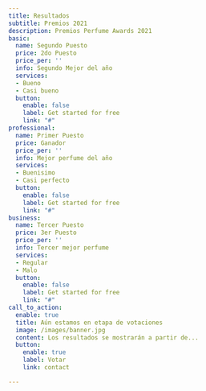 ```yaml
---
title: Resultados
subtitle: Premios 2021
description: Premios Perfume Awards 2021
basic:
  name: Segundo Puesto
  price: 2do Puesto
  price_per: ''
  info: Segundo Mejor del año
  services:
  - Bueno
  - Casi bueno
  button:
    enable: false
    label: Get started for free
    link: "#"
professional:
  name: Primer Puesto
  price: Ganador
  price_per: ''
  info: Mejor perfume del año
  services:
  - Buenisimo
  - Casi perfecto
  button:
    enable: false
    label: Get started for free
    link: "#"
business:
  name: Tercer Puesto
  price: 3er Puesto
  price_per: ''
  info: Tercer mejor perfume
  services:
  - Regular
  - Malo
  button:
    enable: false
    label: Get started for free
    link: "#"
call_to_action:
  enable: true
  title: Aún estamos en etapa de votaciones
  image: /images/banner.jpg
  content: Los resultados se mostrarán a partir de...
  button:
    enable: true
    label: Votar
    link: contact

---
```

